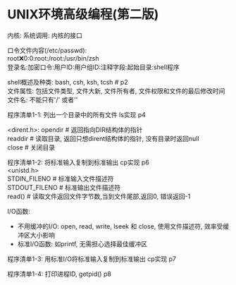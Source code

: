 # UNIX环境高级编程(第二版) 
内核: 
系统调用: 内核的接口

口令文件内容(/etc/passwd):  
root:x:0:0:root:/root:/usr/bin/zsh  
登录名:加密口令:用户ID:用户组ID:注释字段:起始目录:shell程序  

shell概述及种类: bash, csh, ksh, tcsh    # p2  
文件属性: 包括文件类型, 文件大新, 文件所有者, 文件权限和文件的最后修改时间  
文件名: 不能只有'/' 或者''   

程序清单1-1: 列出一个目录中的所有文件 ls实现  p4  

<dirent.h>:
opendir	# 返回指向DIR结构体的指针  
readdir	# 读取目录, 返回只想dirent结构体的指针, 没有目录时返回null  
close	# 关闭目录  


程序清单1-2: 将标准输入复制到标准输出 cp实现  p6  
<unistd.h>  
STDIN_FILENO	# 标准输入文件描述符  
STDOUT_FILENO	# 标准输出文件描述符  
read()		# 读取文件返回文件字节数,当到文件尾部,返回0, 错误返回-1  


I/O函数:
- 不用缓冲的I/O: open, read, write, lseek 和 close, 使用文件描述符, 效率受缓冲区大小影响  
- 标准I/O函数: 如printf, 无需担心选择最佳缓冲区  
 
程序清单1-3: 用标准I/O将标准输入复制到标准输出 cp实现  p7  


程序清单1-4: 打印进程ID, getpid()  p8  

